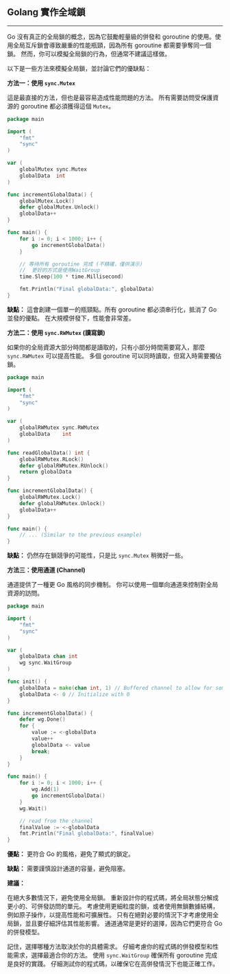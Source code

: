 ## Golang 實作全域鎖

* * *

Go 沒有真正的全局鎖的概念，因為它鼓勵輕量級的併發和 goroutine 的使用。使用全局互斥鎖會導致嚴重的性能瓶頸，因為所有 goroutine 都需要爭奪同一個鎖。  然而，你可以模擬全局鎖的行為，但通常不建議這樣做。

以下是一些方法來模擬全局鎖，並討論它們的優缺點：

**方法一：使用 `sync.Mutex`**

這是最直接的方法，但也是最容易造成性能問題的方法。  所有需要訪問受保護資源的 goroutine 都必須獲得這個 `Mutex`。

```go
package main

import (
    "fmt"
    "sync"
)

var (
    globalMutex sync.Mutex
    globalData  int
)

func incrementGlobalData() {
    globalMutex.Lock()
    defer globalMutex.Unlock()
    globalData++
}

func main() {
    for i := 0; i < 1000; i++ {
        go incrementGlobalData()
    }

    // 等待所有 goroutine 完成 (不精確，僅供演示)
    //  更好的方式是使用WaitGroup
    time.Sleep(100 * time.Millisecond)

    fmt.Println("Final globalData:", globalData)
}

```

**缺點：**  這會創建一個單一的瓶頸點。所有 goroutine 都必須串行化，抵消了 Go 並發的優點。  在大規模併發下，性能會非常差。

**方法二：使用 `sync.RWMutex` (讀寫鎖)**

如果你的全局資源大部分時間都是讀取的，只有小部分時間需要寫入，那麼 `sync.RWMutex` 可以提高性能。  多個 goroutine 可以同時讀取，但寫入時需要獨佔鎖。

```go
package main

import (
    "fmt"
    "sync"
)

var (
    globalRWMutex sync.RWMutex
    globalData    int
)

func readGlobalData() int {
    globalRWMutex.RLock()
    defer globalRWMutex.RUnlock()
    return globalData
}

func incrementGlobalData() {
    globalRWMutex.Lock()
    defer globalRWMutex.Unlock()
    globalData++
}

func main() {
    // ... (Similar to the previous example)
}
```

**缺點：**  仍然存在鎖競爭的可能性，只是比 `sync.Mutex` 稍微好一些。

**方法三：使用通道 (Channel)**

通道提供了一種更 Go 風格的同步機制。  你可以使用一個單向通道來控制對全局資源的訪問。

```go
package main

import (
    "fmt"
    "sync"
)

var (
    globalData chan int
    wg sync.WaitGroup
)

func init() {
    globalData = make(chan int, 1) // Buffered channel to allow for some concurrency
    globalData <- 0 // Initialize with 0
}

func incrementGlobalData() {
    defer wg.Done()
    for {
        value := <-globalData
        value++
        globalData <- value
        break;
    }
}

func main() {
    for i := 0; i < 1000; i++ {
        wg.Add(1)
        go incrementGlobalData()
    }
    wg.Wait()

    // read from the channel
    finalValue := <-globalData
    fmt.Println("Final globalData:", finalValue)
}
```

**優點：**  更符合 Go 的風格，避免了顯式的鎖定。

**缺點：**  需要謹慎設計通道的容量，避免阻塞。


**建議：**

在絕大多數情況下，避免使用全局鎖。  重新設計你的程式碼，將全局狀態分解成更小的、可併發訪問的單元。  考慮使用更細粒度的鎖，或者使用無鎖數據結構，例如原子操作，以提高性能和可擴展性。  只有在絕對必要的情況下才考慮使用全局鎖，並且要仔細評估其性能影響。  通道通常是更好的選擇，因為它們更符合 Go 的併發模型。


記住，選擇哪種方法取決於你的具體需求。  仔細考慮你的程式碼的併發模型和性能需求，選擇最適合你的方法。  使用 `sync.WaitGroup` 確保所有 goroutine 完成是良好的實踐。  仔細測試你的程式碼，以確保它在高併發情況下也能正確工作。
